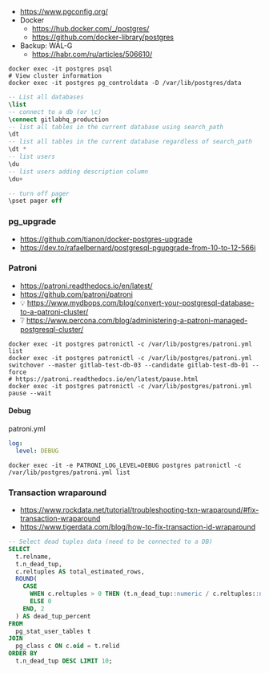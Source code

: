 * https://www.pgconfig.org/
* Docker
    * https://hub.docker.com/_/postgres/
    * https://github.com/docker-library/postgres
* Backup: WAL-G
    * https://habr.com/ru/articles/506610/


```shell
docker exec -it postgres psql
# View cluster information
docker exec -it postgres pg_controldata -D /var/lib/postgres/data
```

```sql
-- List all databases
\list
-- connect to a db (or \c)
\connect gitlabhq_production
-- list all tables in the current database using search_path
\dt
-- list all tables in the current database regardless of search_path
\dt *
-- list users
\du
-- list users adding description column
\du+

-- turn off pager
\pset pager off
```

### pg_upgrade
* https://github.com/tianon/docker-postgres-upgrade
* https://dev.to/rafaelbernard/postgresql-pgupgrade-from-10-to-12-566i


### Patroni
* https://patroni.readthedocs.io/en/latest/
* https://github.com/patroni/patroni
* :bulb: https://www.mydbops.com/blog/convert-your-postgresql-database-to-a-patroni-cluster/
* :grey_question: https://www.percona.com/blog/administering-a-patroni-managed-postgresql-cluster/

```shell
docker exec -it postgres patronictl -c /var/lib/postgres/patroni.yml list
docker exec -it postgres patronictl -c /var/lib/postgres/patroni.yml switchover --master gitlab-test-db-03 --candidate gitlab-test-db-01 --force
# https://patroni.readthedocs.io/en/latest/pause.html
docker exec -it postgres patronictl -c /var/lib/postgres/patroni.yml pause --wait
```

#### Debug

patroni.yml
```yaml
log:
  level: DEBUG
```

```shell
docker exec -it -e PATRONI_LOG_LEVEL=DEBUG postgres patronictl -c /var/lib/postgres/patroni.yml list
```
### Transaction wraparound

* https://www.rockdata.net/tutorial/troubleshooting-txn-wraparound/#fix-transaction-wraparound
* https://www.tigerdata.com/blog/how-to-fix-transaction-id-wraparound

```sql
-- Select dead tuples data (need to be connected to a DB)
SELECT 
  t.relname, 
  t.n_dead_tup, 
  c.reltuples AS total_estimated_rows,
  ROUND(
    CASE 
      WHEN c.reltuples > 0 THEN (t.n_dead_tup::numeric / c.reltuples::numeric) * 100
      ELSE 0
    END, 2
  ) AS dead_tup_percent
FROM 
  pg_stat_user_tables t
JOIN 
  pg_class c ON c.oid = t.relid
ORDER BY 
  t.n_dead_tup DESC LIMIT 10;
```
